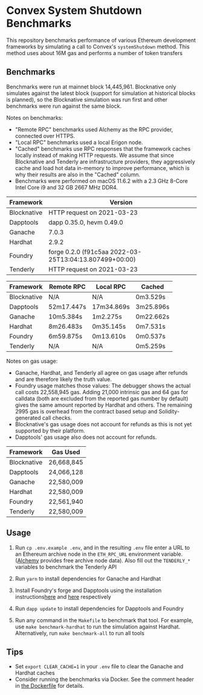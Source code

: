 # Convex System Shutdown Benchmarks

This repository benchmarks performance of various Ethereum development
frameworks by simulating a call to Convex's `systemShutdown` method. This method
uses about 16M gas and performs a number of token transfers

## Benchmarks

Benchmarks were run at mainnet block 14,445,961. Blocknative only simulates against the latest block (support for simulation at historical blocks is planned), so the Blocknative simulation was run first and other benchmarks were run against the same block.

Notes on benchmarks:
- "Remote RPC" benchmarks used Alchemy as the RPC provider, connected over HTTPS.
- "Local RPC" benchmarks used a local Erigon node.
- "Cached" benchmarks use RPC responses that the framework caches locally instead of making HTTP requests. We assume that since Blocknative and Tenderly are infrastructure providers, they aggressively cache and load hot data in-memory to improve performance, which is why their results are also in the "Cached" column.
- Benchmarks were performed on macOS 11.6.2 with a 2.3 GHz 8-Core Intel Core i9 and 32 GB 2667 MHz DDR4.

| Framework   | Version                                                |
| ----------- | ------------------------------------------------------ |
| Blocknative | HTTP request on 2021-03-23                             |
| Dapptools   | dapp 0.35.0, hevm 0.49.0                               |
| Ganache     | 7.0.3                                                  |
| Hardhat     | 2.9.2                                                  |
| Foundry     | forge 0.2.0 (f91c5aa 2022-03-25T13:04:13.807499+00:00) |
| Tenderly    | HTTP request on 2021-03-23                             |

| Framework   | Remote RPC | Local RPC  | Cached    |
| ----------- | ---------- | ---------- | --------- |
| Blocknative | N/A        | N/A        | 0m3.529s  |
| Dapptools   | 52m17.447s | 17m34.869s | 3m25.896s |
| Ganache     | 10m5.384s  | 1m2.275s   | 0m22.662s |
| Hardhat     | 8m26.483s  | 0m35.145s  | 0m7.531s  |
| Foundry     | 6m59.875s  | 0m13.610s  | 0m0.537s  |
| Tenderly    | N/A        | N/A        | 0m5.259s  |

Notes on gas usage:
- Ganache, Hardhat, and Tenderly all agree on gas usage after refunds and are therefore likely the truth value.
- Foundry usage matches those values: The debugger shows the actual call costs 22,558,945 gas. Adding 21,000 intrinsic gas and 64 gas for calldata (both are excluded from the reported gas number by default) gives the same amount reported by Hardhat and others. The remaining 2995 gas is overhead from the contract based setup and Solidity-generated call checks.
- Blocknative's gas usage does not account for refunds as this is not yet supported by their platform.
- Dapptools' gas usage also does not account for refunds.

| Framework   | Gas Used   |
| ----------- | ---------- |
| Blocknative | 26,668,845 |
| Dapptools   | 24,066,128 |
| Ganache     | 22,580,009 |
| Hardhat     | 22,580,009 |
| Foundry     | 22,561,940 |
| Tenderly    | 22,580,009 |

## Usage

1. Run `cp .env.example .env`, and in the resulting `.env` file enter a URL to an Ethereum archive node in the `ETH_RPC_URL` environment variable. ([Alchemy](https://www.alchemy.com/) provides free archive node data). Also fill out the `TENDERLY_*` variables to benchmark the Tenderly API

2. Run `yarn` to install dependencies for Ganache and Hardhat 

3. Install Foundry's forge and Dapptools using the installation instructions[here](https://github.com/gakonst/foundry/) and [here](https://github.com/dapphub/dapptools/) respectively

4. Run `dapp update` to install dependencies for Dapptools and Foundry

5. Run any command in the `Makefile` to benchmark that tool. For example, use `make benchmark-hardhat` to run the simulation against Hardhat. Alternatively, run `make benchmark-all` to run all tools

## Tips

- Set `export CLEAR_CACHE=1` in your `.env` file to clear the Ganache and Hardhat caches
- Consider running the benchmarks via Docker. See the comment header in [the Dockerfile](./Dockerfile) for details.